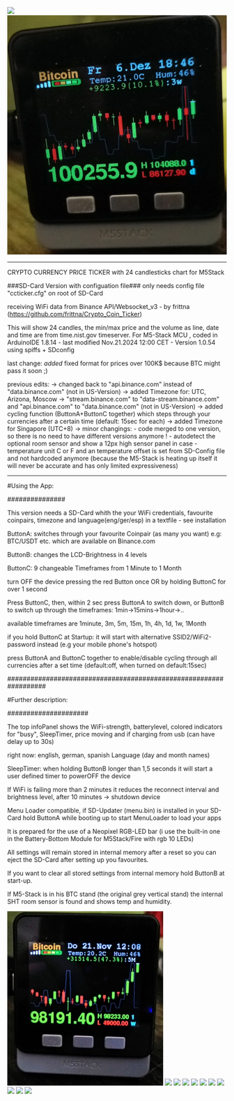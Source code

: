 ![](preview/IMG_M.jpg) ![](preview/IMG_100K.jpg)  

----------------------------------------------------------------------------------------------------------------------------
CRYPTO CURRENCY PRICE TICKER with 24 candlesticks chart for M5Stack

###SD-Card Version with configuation file###
only needs config file "ccticker.cfg" on root of SD-Card
 
receiving WiFi data from Binance API/Websocket_v3 - by frittna (https://github.com/frittna/Crypto_Coin_Ticker)

This will show 24 candles, the min/max price and the volume as line, date and time are from time.nist.gov timeserver.
For M5-Stack MCU , coded in ArduinoIDE 1.8.14 - last modified Nov.21.2024 12:00 CET - Version 1.0.54 using spiffs + SDconfig

last change: *added* fixed format for prices over 100K$ because BTC might pass it soon ;)

previous edits: -> changed back to "api.binance.com" instead of "data.binance.com" (not in US-Version)
                -> added Timezone for: UTC, Arizona, Moscow
                -> "stream.binance.com" to "data-stream.binance.com" and "api.binance.com" to "data.binance.com" (not in US-Version)
                -> added cycling function (ButtonA+ButtonC together) which steps through your currencies after a certain time (default: 15sec for each)
                -> added Timezone for Singapore (UTC+8)
                -> minor changings: - code merged to one version, so there is no need to have different versions anymore !
                                    - autodetect the optional room sensor and show a 12px high sensor panel in case
                                    - temperature unit C or F and an temperature offset is set from SD-Config file and not hardcoded anymore
                                      (because the M5-Stack is heating up itself it will never be accurate and has only limited expressiveness)



----------------------------------------------------------------------------------------------------------------------------

#Using the App:

###############

This version needs a SD-Card whith the your WiFi credentials, favourite coinpairs, timezone and language(eng/ger/esp) in a textfile - see installation

ButtonA: switches through your favourite Coinpair (as many you want) e.g: BTC/USDT etc. which are available on Binance.com

ButtonB: changes the LCD-Brightness in 4 levels

ButtonC: 9 changeable Timeframes from 1 Minute to 1 Month

turn OFF the device pressing the red Button once OR by holding ButtonC for over 1 second

Press ButtonC, then, within 2 sec press ButtonA to switch down, or ButtonB to switch up through the timeframes: 1min->15mins->1hour->..

available timeframes are 1minute, 3m, 5m, 15m, 1h, 4h, 1d, 1w, 1Month

if you hold ButtonC at Startup: it will start with alternative SSID2/WiFi2-password instead (e.g your mobile phone's hotspot)

press ButtonA and ButtonC together to enable/disable cycling through all currencies after a set time (default:off, when turned on default:15sec)



##################################################################

#Further description:

#####################


The top infoPanel shows the WiFi-strength, batterylevel, colored indicators for "busy", SleepTimer, price moving and if charging from usb (can have delay up to 30s)

right now: english, german, spanish Language (day and month names)

SleepTimer: when holding ButtonB longer than 1,5 seconds it will start a user defined timer to powerOFF the device

If WiFi is failing more than 2 minutes it reduces the reconnect interval and brightness level, after 10 minutes -> shutdown device

Menu Loader compatible, if SD-Updater (menu.bin) is installed in your SD-Card hold ButtonA while booting up to start MenuLoader to load your apps

It is prepared for the use of a Neopixel RGB-LED bar (i use the built-in one in the Battery-Bottom Module for M5Stack/Fire with rgb 10 LEDs)

All settings will remain stored in internal memory after a reset so you can eject the SD-Card after setting up you favourites.

If you want to clear all stored settings from internal memory hold ButtonB at start-up.

If M5-Stack is in his BTC stand (the original grey vertical stand) the internal SHT room sensor is found and shows temp and humidity.

![](preview/IMG_Nov24.jpg)
![](preview/IMG_0.jpg)
![](preview/IMG_2.jpg)
![](preview/IMG_3.jpg)
![](preview/IMG_4.jpg)
![](preview/IMG_5.jpg)
![](preview/IMG_6.jpg)
![](preview/IMG_7.jpg)
![](preview/IMG_81.jpg)
![](preview/IMG_8.jpg)
![](preview/Sensor.jpg)

